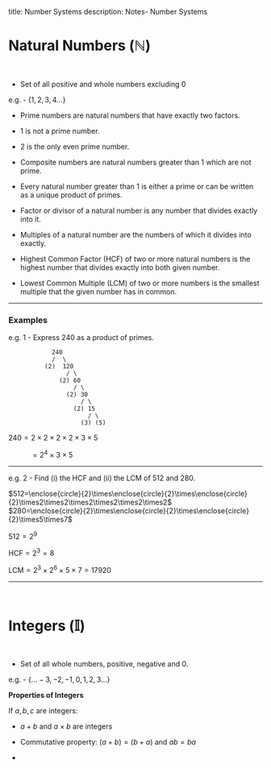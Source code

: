 title: Number Systems
description: Notes- Number Systems

# Natural Numbers ($\mathbb{N}$)

&nbsp;

- Set of all positive and whole numbers excluding $0$&nbsp;

e.g. - {${1,2,3,4 ...}$}

- Prime numbers are natural numbers that have exactly two factors.

- $1$ is not a prime number.

- $2$ is the only even prime number.

- Composite numbers are natural numbers greater than $1$ which are not prime.

- Every natural number greater than $1$ is either a prime or can be written as a unique product of primes.

- Factor or divisor of a natural number is any number that divides exactly into it.

- Multiples of a natural number are the numbers of which it divides into exactly.

- Highest Common Factor (HCF) of two or more natural numbers is the highest number that divides exactly into both given number.

- Lowest Common Multiple (LCM) of two or more numbers is the smallest multiple that the given number has in common.

---
### Examples
$\text{e.g. 1 - Express 240 as a product of primes.}$
```
            240
            /  \
          (2)  120
                / \
              (2) 60
                  / \
                (2) 30
                    / \
                  (2) 15
                      / \
                    (3) (5)
```
$240 = 2\times2\times2\times2\times3\times5$

&nbsp;&nbsp;&nbsp;&nbsp;&nbsp;&nbsp;&nbsp;&nbsp;&nbsp;&nbsp;&nbsp;$=2^4\times3\times5$

---

$\text{e.g. 2 - Find (i) the HCF and (ii) the LCM of 512 and 280.}$

$512=\enclose{circle}{2}\times\enclose{circle}{2}\times\enclose{circle}{2}\times2\times2\times2\times2\times2\times2$ &nbsp;&nbsp;&nbsp;&nbsp;&nbsp;&nbsp;&nbsp;&nbsp;&nbsp;&nbsp;&nbsp; $280=\enclose{circle}{2}\times\enclose{circle}{2}\times\enclose{circle}{2}\times5\times7$

$512=2^9$

$\text{HCF}=2^3=8$

$\text{LCM}=2^3\times2^6\times5\times7=17920$

---
&nbsp;

# Integers ($\mathbb{I}$)

&nbsp;

- Set of all whole numbers, positive, negative and $0$.

e.g. - {${... -3,-2,-1,0,1,2,3 ...}$}

**Properties of Integers**

If $a,b,c$ are integers:

- $a+b$ and $a \times b$ are integers

- Commutative property: $(a+b) = (b+a)$ and $ab=ba$

- 
